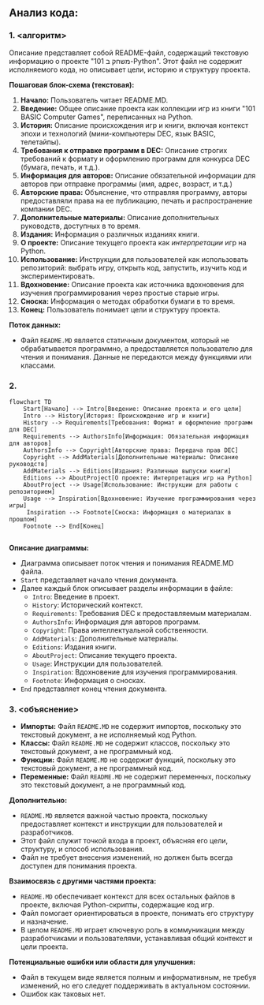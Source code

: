 ## Анализ кода:

### 1. <алгоритм>

Описание представляет собой README-файл, содержащий текстовую информацию о проекте "101 משחק ב-Python".  Этот файл не содержит исполняемого кода, но описывает цели, историю и структуру проекта. 

**Пошаговая блок-схема (текстовая):**

1.  **Начало:** Пользователь читает README.MD.
2.  **Введение:**  Общее описание проекта как коллекции игр из книги "101 BASIC Computer Games", переписанных на Python.
3.  **История:** Описание происхождения игр и книги, включая контекст эпохи и технологий (мини-компьютеры DEC, язык BASIC, телетайпы).
4.  **Требования к отправке программ в DEC:** Описание строгих требований к формату и оформлению программ для конкурса DEC (бумага, печать, и т.д.).
5.  **Информация для авторов:**  Описание обязательной информации для авторов при отправке программы (имя, адрес, возраст, и т.д.)
6.  **Авторские права:** Объяснение, что отправляя программу, авторы предоставляли права на ее публикацию, печать и распространение компании DEC.
7.  **Дополнительные материалы:** Описание дополнительных руководств, доступных в то время.
8.  **Издания:** Информация о различных изданиях книги.
9.  **О проекте:** Описание текущего проекта как *интерпретации* игр на Python.
10. **Использование:** Инструкции для пользователей как использовать репозиторий: выбрать игру, открыть код, запустить, изучить код и экспериментировать.
11. **Вдохновение:**  Описание проекта как источника вдохновения для изучения программирования через простые старые игры.
12. **Сноска:** Информация о методах обработки бумаги в то время.
13. **Конец:** Пользователь понимает цели и структуру проекта.

**Поток данных:**

-   Файл `README.MD` является статичным документом, который не обрабатывается программно, а предоставляется пользователю для чтения и понимания. Данные не передаются между функциями или классами.

### 2. <mermaid>

```mermaid
flowchart TD
    Start[Начало] --> Intro[Введение: Описание проекта и его цели]
    Intro --> History[История: Происхождение игр и книги]
    History --> Requirements[Требования: Формат и оформление программ для DEC]
    Requirements --> AuthorsInfo[Информация: Обязательная информация для авторов]
    AuthorsInfo --> Copyright[Авторские права: Передача прав DEC]
    Copyright --> AddMaterials[Дополнительные материалы: Описание руководств]
    AddMaterials --> Editions[Издания: Различные выпуски книги]
    Editions --> AboutProject[О проекте: Интерпретация игр на Python]
    AboutProject --> Usage[Использование: Инструкции для работы с репозиторием]
    Usage --> Inspiration[Вдохновение: Изучение программирования через игры]
     Inspiration --> Footnote[Сноска: Информация о материалах в прошлом]
    Footnote --> End[Конец]
    
```

**Описание диаграммы:**

*   Диаграмма описывает поток чтения и понимания README.MD файла. 
*   `Start` представляет начало чтения документа.
*   Далее каждый блок описывает разделы информации в файле:
    *   `Intro`: Введение в проект.
    *   `History`:  Исторический контекст.
    *   `Requirements`: Требования DEC к предоставляемым материалам.
    *   `AuthorsInfo`: Информация для авторов программ.
    *   `Copyright`: Права интеллектуальной собственности.
    *   `AddMaterials`: Дополнительные материалы.
    *    `Editions`: Издания книги.
    *   `AboutProject`: Описание текущего проекта.
    *   `Usage`: Инструкции для пользователей.
    *   `Inspiration`: Вдохновение для изучения программирования.
    *   `Footnote`:  Информация о сносках.
*   `End` представляет конец чтения документа.

### 3. <объяснение>

*   **Импорты:** Файл `README.MD` не содержит импортов, поскольку это текстовый документ, а не исполняемый код Python.
*   **Классы:** Файл `README.MD` не содержит классов, поскольку это текстовый документ, а не программный код.
*   **Функции:** Файл `README.MD` не содержит функций, поскольку это текстовый документ, а не программный код.
*   **Переменные:** Файл `README.MD` не содержит переменных, поскольку это текстовый документ, а не программный код.

**Дополнительно:**

-   `README.MD` является важной частью проекта, поскольку предоставляет контекст и инструкции для пользователей и разработчиков.
-   Этот файл служит точкой входа в проект, объясняя его цели, структуру, и способ использования.
-   Файл не требует внесения изменений, но должен быть всегда доступен для понимания проекта.

**Взаимосвязь с другими частями проекта:**

- `README.MD` обеспечивает контекст для всех остальных файлов в проекте, включая Python-скрипты, содержащие код игр.  
- Файл помогает ориентироваться в проекте, понимать его структуру и назначение.
-  В целом `README.MD` играет ключевую роль в коммуникации между разработчиками и пользователями, устанавливая общий контекст и цели проекта.

**Потенциальные ошибки или области для улучшения:**

*   Файл в текущем виде является полным и информативным, не требуя изменений, но его следует поддерживать в актуальном состоянии.
*   Ошибок как таковых нет.